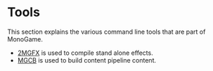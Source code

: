 # Tools

This section explains the various command line tools that are part of MonoGame.

  - [2MGFX](2mgfx.md) is used to compile stand alone effects.
  - [MGCB](mgcb.md) is used to build content pipeline content.
